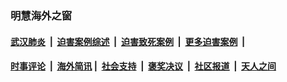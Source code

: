 
### 明慧海外之窗

####  [武汉肺炎](indexes/365.md?t=01050000) &nbsp;|&nbsp;  [迫害案例综述](indexes/328.md?t=01050000) &nbsp;|&nbsp; [迫害致死案例](indexes/277.md?t=01050000)  &nbsp;|&nbsp; [更多迫害案例](indexes/81.md?t=01050000)  &nbsp;|&nbsp; 
####  [时事评论](indexes/251.md?t=01050000) &nbsp;|&nbsp; [海外简讯](indexes/245.md?t=01050000)&nbsp;|&nbsp;  [社会支持](indexes/140.md?t=01050000) &nbsp;|&nbsp; [褒奖决议](indexes/282.md?t=01050000) &nbsp;|&nbsp; [社区报道](indexes/91.md?t=01050000)  &nbsp;|&nbsp; [天人之间](indexes/78.md?t=01050000) 

